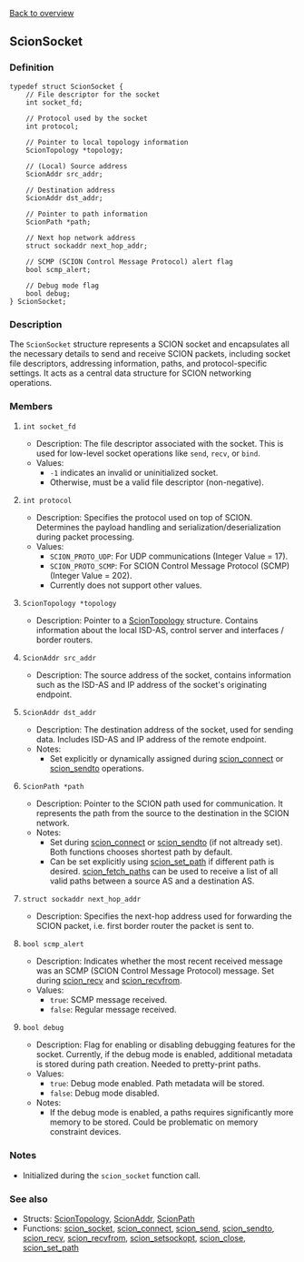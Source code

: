 [Back to overview](/docs/main.md)

## ScionSocket
### Definition
```
typedef struct ScionSocket {
    // File descriptor for the socket
	int socket_fd;

    // Protocol used by the socket
	int protocol;

    // Pointer to local topology information
	ScionTopology *topology;

    // (Local) Source address
	ScionAddr src_addr;

    // Destination address
	ScionAddr dst_addr;

    // Pointer to path information
	ScionPath *path;

    // Next hop network address
	struct sockaddr next_hop_addr;

    // SCMP (SCION Control Message Protocol) alert flag
	bool scmp_alert;

    // Debug mode flag
	bool debug;
} ScionSocket;
```

### Description
The `ScionSocket` structure represents a SCION socket and encapsulates all the necessary details to send and receive SCION packets, including socket file descriptors, addressing information, paths, and protocol-specific settings. It acts as a central data structure for SCION networking operations.

### Members
1. `int socket_fd`
    - Description: The file descriptor associated with the socket. This is used for low-level socket operations like `send`, `recv`, or `bind`.
    - Values: 
        - `-1` indicates an invalid or uninitialized socket.
        - Otherwise, must be a valid file descriptor (non-negative).

2. `int protocol`
    - Description: Specifies the protocol used on top of SCION. Determines the payload handling and serialization/deserialization during packet processing.
    - Values:
        - `SCION_PROTO_UDP`: For UDP communications (Integer Value = 17).
        - `SCION_PROTO_SCMP`: For SCION Control Message Protocol (SCMP) (Integer Value = 202).
        - Currently does not support other values.

3. `ScionTopology *topology`
    - Description: Pointer to a [ScionTopology](/docs/structs/scion_topology.md) structure. Contains information about the local ISD-AS, control server and interfaces / border routers.

4. `ScionAddr src_addr`
    - Description: The source address of the socket, contains information such as the ISD-AS and IP address of the socket's originating endpoint.

5. `ScionAddr dst_addr`
    - Description: The destination address of the socket, used for sending data. Includes ISD-AS and IP address of the remote endpoint.
    - Notes:
        - Set explicitly or dynamically assigned during [scion_connect](/docs/functions/scion_connect.md) or [scion_sendto](/docs/functions/scion_sendto.md) operations.

6. `ScionPath *path`
    - Description: Pointer to the SCION path used for communication. It represents the path from the source to the destination in the SCION network.
    - Notes:
        - Set during [scion_connect](/docs/functions/scion_connect.md) or [scion_sendto](/docs/functions/scion_sendto.md) (if not altready set). Both functions chooses shortest path by default.
        - Can be set explicitly using [scion_set_path](/docs/functions/scion_set_path.md) if different path is desired. [scion_fetch_paths](/docs/functions/scion_fetch_paths.md) can be used to receive a list of all valid paths between a source AS and a destination AS.
    
7. `struct sockaddr next_hop_addr`
    - Description: Specifies the next-hop address used for forwarding the SCION packet, i.e. first border router the packet is sent to.

8. `bool scmp_alert`
    - Description: Indicates whether the most recent received message was an SCMP (SCION Control Message Protocol) message. Set during [scion_recv](/docs/functions/scion_recv.md) and [scion_recvfrom](/docs/functions/scion_recvfrom.md).
    - Values:
        - `true`: SCMP message received.
        - `false`: Regular message received.

9. `bool debug`
    - Description: Flag for enabling or disabling debugging features for the socket. Currently, if the debug mode is enabled, additional metadata is stored during path creation. Needed to pretty-print paths.
    - Values:
        - `true`: Debug mode enabled. Path metadata will be stored.
        - `false`: Debug mode disabled.
    - Notes:
        - If the debug mode is enabled, a paths requires significantly more memory to be stored. Could be problematic on memory constraint devices.

### Notes
- Initialized during the `scion_socket` function call.

### See also
- Structs: [ScionTopology](/docs/structs/scion_topology.md), [ScionAddr](/docs/structs/scion_addr.md), [ScionPath](/docs/structs/scion_path.md)
- Functions: [scion_socket](/docs/functions/scion_socket.md), [scion_connect](/docs/functions/scion_connect.md), [scion_send](/docs/functions/scion_send.md), [scion_sendto](/docs/functions/scion_sendto.md), [scion_recv](/docs/functions/scion_recv.md), [scion_recvfrom](/docs/functions/scion_recvfrom.md), [scion_setsockopt](/docs/functions/scion_setsockopt.md), [scion_close](/docs/functions/scion_close.md), [scion_set_path](/docs/functions/scion_set_path.md)
